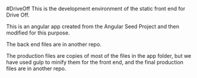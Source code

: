 #DriveOff
This is the development environment of the static front end for Drive Off.

This is an angular app created from the Angular Seed Project and then modified for this purpose.

The back end files are in another repo.

The production files are copies of most of the files in the app folder, but we have used gulp to minify them for the front end, and the final production files are in another repo.

